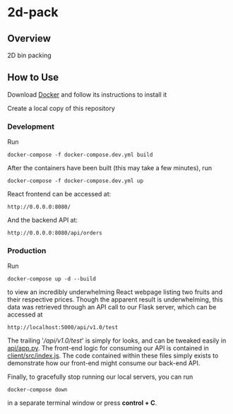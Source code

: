 # 2d-pack

## Overview

2D bin packing

## How to Use

Download [Docker](https://docs.docker.com/engine/install/) and follow its instructions to install it

Create a local copy of this repository

### Development

Run

    docker-compose -f docker-compose.dev.yml build

After the containers have been built (this may take a few minutes), run

    docker-compose -f docker-compose.dev.yml up

React frontend can be accessed at:

    http://0.0.0.0:8080/

And the backend API at:

    http://0.0.0.0:8080/api/orders

### Production

Run

    docker-compose up -d --build

to view an incredibly underwhelming React webpage listing two fruits and their
respective prices.
Though the apparent result is underwhelming, this data was retrieved through an API call
to our Flask server, which can be accessed at

    http://localhost:5000/api/v1.0/test

The trailing '_/api/v1.0/test_' is simply for looks, and can be tweaked easily
in [api/app.py](api/app.py). The front-end logic for consuming our API is
contained in [client/src/index.js](client/src/index.js). The code contained within
these files simply exists to demonstrate how our front-end might consume our back-end
API.

Finally, to gracefully stop running our local servers, you can run

    docker-compose down

in a separate terminal window or press **control + C**.
